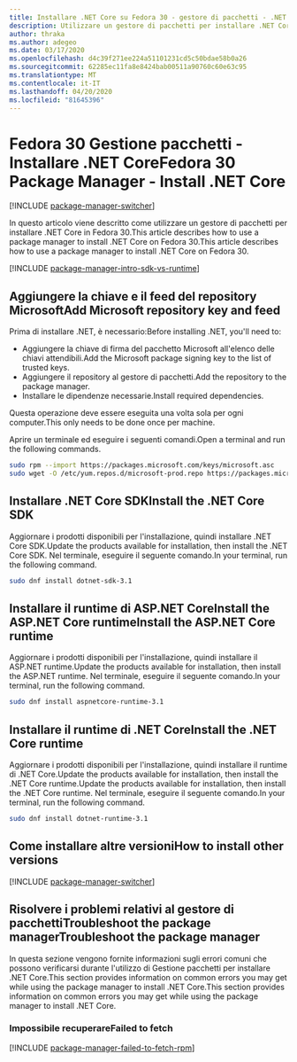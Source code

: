 ```yaml
---
title: Installare .NET Core su Fedora 30 - gestore di pacchetti - .NET CoreInstall .NET Core on Fedora 30 - package manager - .NET Core
description: Utilizzare un gestore di pacchetti per installare .NET Core SDK e runtime in Fedora 30.
author: thraka
ms.author: adegeo
ms.date: 03/17/2020
ms.openlocfilehash: d4c39f271ee224a51101231cd5c50bdae58b0a26
ms.sourcegitcommit: 62285ec11fa8e8424bab00511a90760c60e63c95
ms.translationtype: MT
ms.contentlocale: it-IT
ms.lasthandoff: 04/20/2020
ms.locfileid: "81645396"
---
```

# <a name="fedora-30-package-manager---install-net-core"></a><span data-ttu-id="0ea92-103">Fedora 30 Gestione pacchetti - Installare .NET Core</span><span class="sxs-lookup"><span data-stu-id="0ea92-103">Fedora 30 Package Manager - Install .NET Core</span></span>

[!INCLUDE [package-manager-switcher](./includes/package-manager-switcher.md)]

<span data-ttu-id="0ea92-104">In questo articolo viene descritto come utilizzare un gestore di pacchetti per installare .NET Core in Fedora 30.This article describes how to use a package manager to install .NET Core on Fedora 30.</span><span class="sxs-lookup"><span data-stu-id="0ea92-104">This article describes how to use a package manager to install .NET Core on Fedora 30.</span></span>

[!INCLUDE [package-manager-intro-sdk-vs-runtime](includes/package-manager-intro-sdk-vs-runtime.md)]

## <a name="add-microsoft-repository-key-and-feed"></a><span data-ttu-id="0ea92-105">Aggiungere la chiave e il feed del repository Microsoft</span><span class="sxs-lookup"><span data-stu-id="0ea92-105">Add Microsoft repository key and feed</span></span>

<span data-ttu-id="0ea92-106">Prima di installare .NET, è necessario:</span><span class="sxs-lookup"><span data-stu-id="0ea92-106">Before installing .NET, you'll need to:</span></span>

- <span data-ttu-id="0ea92-107">Aggiungere la chiave di firma del pacchetto Microsoft all'elenco delle chiavi attendibili.</span><span class="sxs-lookup"><span data-stu-id="0ea92-107">Add the Microsoft package signing key to the list of trusted keys.</span></span>
- <span data-ttu-id="0ea92-108">Aggiungere il repository al gestore di pacchetti.</span><span class="sxs-lookup"><span data-stu-id="0ea92-108">Add the repository to the package manager.</span></span>
- <span data-ttu-id="0ea92-109">Installare le dipendenze necessarie.</span><span class="sxs-lookup"><span data-stu-id="0ea92-109">Install required dependencies.</span></span>

<span data-ttu-id="0ea92-110">Questa operazione deve essere eseguita una volta sola per ogni computer.</span><span class="sxs-lookup"><span data-stu-id="0ea92-110">This only needs to be done once per machine.</span></span>

<span data-ttu-id="0ea92-111">Aprire un terminale ed eseguire i seguenti comandi.</span><span class="sxs-lookup"><span data-stu-id="0ea92-111">Open a terminal and run the following commands.</span></span>

```bash
sudo rpm --import https://packages.microsoft.com/keys/microsoft.asc
sudo wget -O /etc/yum.repos.d/microsoft-prod.repo https://packages.microsoft.com/config/fedora/30/prod.repo
```

## <a name="install-the-net-core-sdk"></a><span data-ttu-id="0ea92-112">Installare .NET Core SDK</span><span class="sxs-lookup"><span data-stu-id="0ea92-112">Install the .NET Core SDK</span></span>

<span data-ttu-id="0ea92-113">Aggiornare i prodotti disponibili per l'installazione, quindi installare .NET Core SDK.</span><span class="sxs-lookup"><span data-stu-id="0ea92-113">Update the products available for installation, then install the .NET Core SDK.</span></span> <span data-ttu-id="0ea92-114">Nel terminale, eseguire il seguente comando.</span><span class="sxs-lookup"><span data-stu-id="0ea92-114">In your terminal, run the following command.</span></span>

```bash
sudo dnf install dotnet-sdk-3.1
```

## <a name="install-the-aspnet-core-runtime"></a><span data-ttu-id="0ea92-115">Installare il runtime di ASP.NET CoreInstall the ASP.NET Core runtime</span><span class="sxs-lookup"><span data-stu-id="0ea92-115">Install the ASP.NET Core runtime</span></span>

<span data-ttu-id="0ea92-116">Aggiornare i prodotti disponibili per l'installazione, quindi installare il ASP.NET runtime.</span><span class="sxs-lookup"><span data-stu-id="0ea92-116">Update the products available for installation, then install the ASP.NET runtime.</span></span> <span data-ttu-id="0ea92-117">Nel terminale, eseguire il seguente comando.</span><span class="sxs-lookup"><span data-stu-id="0ea92-117">In your terminal, run the following command.</span></span>

```bash
sudo dnf install aspnetcore-runtime-3.1
```

## <a name="install-the-net-core-runtime"></a><span data-ttu-id="0ea92-118">Installare il runtime di .NET Core</span><span class="sxs-lookup"><span data-stu-id="0ea92-118">Install the .NET Core runtime</span></span>

<span data-ttu-id="0ea92-119">Aggiornare i prodotti disponibili per l'installazione, quindi installare il runtime di .NET Core.Update the products available for installation, then install the .NET Core runtime.</span><span class="sxs-lookup"><span data-stu-id="0ea92-119">Update the products available for installation, then install the .NET Core runtime.</span></span> <span data-ttu-id="0ea92-120">Nel terminale, eseguire il seguente comando.</span><span class="sxs-lookup"><span data-stu-id="0ea92-120">In your terminal, run the following command.</span></span>

```bash
sudo dnf install dotnet-runtime-3.1
```

## <a name="how-to-install-other-versions"></a><span data-ttu-id="0ea92-121">Come installare altre versioni</span><span class="sxs-lookup"><span data-stu-id="0ea92-121">How to install other versions</span></span>

[!INCLUDE [package-manager-switcher](./includes/package-manager-heading-hack-pkgname.md)]

## <a name="troubleshoot-the-package-manager"></a><span data-ttu-id="0ea92-122">Risolvere i problemi relativi al gestore di pacchettiTroubleshoot the package manager</span><span class="sxs-lookup"><span data-stu-id="0ea92-122">Troubleshoot the package manager</span></span>

<span data-ttu-id="0ea92-123">In questa sezione vengono fornite informazioni sugli errori comuni che possono verificarsi durante l'utilizzo di Gestione pacchetti per installare .NET Core.This section provides information on common errors you may get while using the package manager to install .NET Core.</span><span class="sxs-lookup"><span data-stu-id="0ea92-123">This section provides information on common errors you may get while using the package manager to install .NET Core.</span></span>

### <a name="failed-to-fetch"></a><span data-ttu-id="0ea92-124">Impossibile recuperare</span><span class="sxs-lookup"><span data-stu-id="0ea92-124">Failed to fetch</span></span>

[!INCLUDE [package-manager-failed-to-fetch-rpm](includes/package-manager-failed-to-fetch-rpm.md)]

